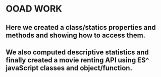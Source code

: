 # OOAD WORK
## Here we created a class/statics properties and methods and showing how to access them.
## We also computed descriptive statistics and finally created a movie renting API using ES^ javaScript classes and object/function.
